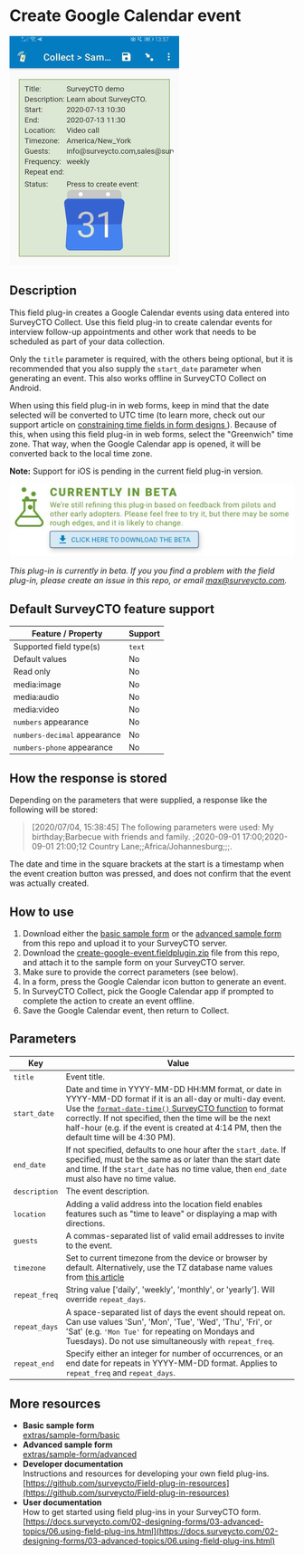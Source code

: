 # Create Google Calendar event

![](extras/readme-images/create-google-event.png)

## Description

This field plug-in creates a Google Calendar events using data entered into SurveyCTO Collect. Use this field plug-in to create calendar events for interview follow-up appointments and other work that needs to be scheduled as part of your data collection.

Only the `title` parameter is required, with the others being optional, but it is recommended that you also supply the `start_date` parameter when generating an event. This also works offline in SurveyCTO Collect on Android.

When using this field plug-in in web forms, keep in mind that the date selected will be converted to UTC time (to learn more, check out our support article on [constraining time fields in form designs
](https://support.surveycto.com/hc/en-us/articles/360045912114-Constraining-time-fields-in-form-designs)). Because of this, when using this field plug-in in web forms, select the "Greenwich" time zone. That way, when the Google Calendar app is opened, it will be converted back to the local time zone.

**Note:** Support for iOS is pending in the current field plug-in version.

[![Download now](extras/readme-images/beta-release-download.jpg)](https://github.com/SurveyCTO/create-google-event/raw/master/create-google-event.fieldplugin.zip)

*This plug-in is currently in beta. If you you find a problem with the field plug-in, please create an issue in this repo, or email max@surveycto.com.*

## Default SurveyCTO feature support

| Feature / Property | Support |
| --- | --- |
| Supported field type(s) | `text`|
| Default values | No |
| Read only | No |
| media:image | No |
| media:audio | No |
| media:video | No |
| `numbers` appearance | No |
| `numbers-decimal` appearance | No |
| `numbers-phone` appearance | No |

## How the response is stored

Depending on the parameters that were supplied, a response like the following will be stored:

> [2020/07/04, 15:38:45] The following parameters were used: My birthday;Barbecue with friends and family. ;2020-09-01 17:00;2020-09-01 21:00;12 Country Lane;;Africa/Johannesburg;;;.

The date and time in the square brackets at the start is a timestamp when the event creation button was pressed, and does not confirm that the event was actually created.

## How to use

1. Download either the [basic sample form](https://github.com/surveycto/create-google-event/raw/master/extras/sample-form/Sample%20form%20-%20Create%20Google%20Calendar%20event%20field%20plug-in%20(basic).xlsx) or the [advanced sample form](https://github.com/surveycto/create-google-event/raw/master/extras/sample-form/Sample%20form%20-%20Create%20Google%20Calendar%20event%20field%20plug-in%20(advanced).xlsx) from this repo and upload it to your SurveyCTO server.
2. Download the [create-google-event.fieldplugin.zip](https://github.com/SurveyCTO/create-google-event/raw/just-browser/phone-call-dialer.fieldplugin.zip) file from this repo, and attach it to the sample form on your SurveyCTO server.
3. Make sure to provide the correct parameters (see below).
4. In a form, press the Google Calendar icon button to generate an event. 
5. In SurveyCTO Collect, pick the Google Calendar app if prompted to complete the action to create an event offline.
6. Save the Google Calendar event, then return to Collect.

## Parameters

| Key | Value |
| --- | --- |
| `title`| Event title. |
| `start_date`| Date and time in YYYY-MM-DD HH:MM format, or date in YYYY-MM-DD format if it is an all-day or multi-day event. Use the [`format-date-time()` SurveyCTO function]([https://docs.surveycto.com/02-designing-forms/01-core-concepts/09.expressions.html#format-date-time](https://docs.surveycto.com/02-designing-forms/01-core-concepts/09.expressions.html#format-date-time)) to format correctly. If not specified, then the time will be the next half-hour (e.g. if the event is created at 4:14 PM, then the default time will be 4:30 PM).|
| `end_date`| If not specified, defaults to one hour after the `start_date`. If specified, must be the same as or later than the start date and time. If the `start_date` has no time value, then `end_date` must also have no time value. |
| `description`| The event description. |
| `location`| Adding a valid address into the location field enables features such as "time to leave" or displaying a map with directions. |
| `guests`| A commas-separated list of valid email addresses to invite to the event. |
| `timezone`| Set to current timezone from the device or browser by default. Alternatively, use the TZ database name values from [this article](https://en.wikipedia.org/wiki/List_of_tz_database_time_zones) |
| `repeat_freq`| String value ['daily', 'weekly', 'monthly', or 'yearly']. Will override `repeat_days`. |
| `repeat_days`| A space-separated list of days the event should repeat on. Can use values 'Sun', 'Mon', 'Tue', 'Wed', 'Thu', 'Fri', or 'Sat' (e.g. `'Mon Tue'` for repeating on Mondays and Tuesdays). Do not use simultaneously with `repeat_freq`. |
| `repeat_end`| Specify either an integer for number of occurrences, or an end date for repeats in YYYY-MM-DD format. Applies to `repeat_freq` and `repeat_days`.|

## More resources

* **Basic sample form**  
[extras/sample-form/basic](https://github.com/surveycto/create-google-event/raw/master/extras/sample-form/Sample%20form%20-%20Create%20Google%20Calendar%20event%20field%20plug-in%20(basic).xlsx)
* **Advanced sample form**  
[extras/sample-form/advanced](https://github.com/surveycto/create-google-event/raw/master/extras/sample-form/Sample%20form%20-%20Create%20Google%20Calendar%20event%20field%20plug-in%20(advanced).xlsx)
* **Developer documentation**  
Instructions and resources for developing your own field plug-ins.  
[https://github.com/surveycto/Field-plug-in-resources](https://github.com/surveycto/Field-plug-in-resources)
* **User documentation**  
How to get started using field plug-ins in your SurveyCTO form.  
[https://docs.surveycto.com/02-designing-forms/03-advanced-topics/06.using-field-plug-ins.html](https://docs.surveycto.com/02-designing-forms/03-advanced-topics/06.using-field-plug-ins.html)